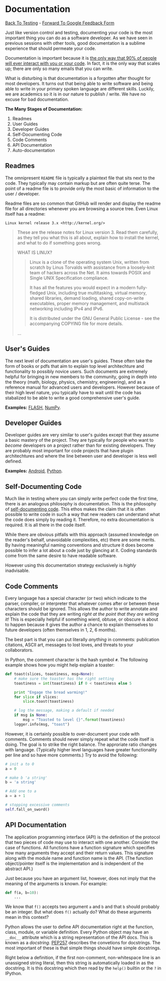 # Documentation

[Back To
Testing](http://github.com/thehackerwithin/UofCSCBC2012/tree/master//) -
[Forward To Google Feedback
Form](https://docs.google.com/spreadsheet/viewform?formkey=dDlSWDEzMUt0Ri1TUDlTM21pUEwwSnc6MA#gid=0)

Just like version control and testing, documenting your code is the most
important thing you can do as a software developer. As we have seen in
previous sessions with other tools, good documentation is a sublime
experience that should permeate your code.

Documentation is important because it is [the only way that 90% of
people will ever interact with you or your
code](http://blip.tv/pycon-us-videos-2009-2010-2011/pycon-2011-writing-great-documentation-4899042).
In fact, it is the only way that scales up; there are only so many
emails that you can write.

What is disturbing is that documentation is a forgotten after thought
for most developers. It turns out that being able to write software and
being able to write in your primary spoken language are different
skills. Luckily, we are academics so it is in our nature to publish /
write. We have no excuse for bad documentation.

**The Many Stages of Documentation:**

1.  Readmes
2.  User Guides
3.  Developer Guides
4.  Self-Documenting Code
5.  Code Comments
6.  API Documentation
7.  Auto-documentation

## Readmes

The omnipresent `README` file is typically a plaintext file that sits
next to the code. They typically may contain markup but are often quite
terse. The point of a readme file is to provide only the most basic of
information to the user / developer.

Readme files are so common that GitHub will render and display the
readme file for all directories whenever you are browsing a source tree.
Even Linux itself has a readme:

    Linux kernel release 3.x <http://kernel.org/>

> These are the release notes for Linux version 3. Read them carefully,
> as they tell you what this is all about, explain how to install the
> kernel, and what to do if something goes wrong.
>
> WHAT IS LINUX?
>
> > Linux is a clone of the operating system Unix, written from scratch
> > by Linus Torvalds with assistance from a loosely-knit team of
> > hackers across the Net. It aims towards POSIX and Single UNIX
> > Specification compliance.
> >
> > It has all the features you would expect in a modern fully-fledged
> > Unix, including true multitasking, virtual memory, shared libraries,
> > demand loading, shared copy-on-write executables, proper memory
> > management, and multistack networking including IPv4 and IPv6.
> >
> > It is distributed under the GNU General Public License - see the
> > accompanying COPYING file for more details.
>
> ...

## User's Guides

The next level of documentation are user's guides. These often take the
form of books or pdfs that aim to explain top level architechture and
functionality to possibly novice users. Such documents are extremely
helpful for bringing in new members to the community, going in depth
into the theory (math, biology, physics, chemistry, engineering), and as
a reference manual for advanced users and developers. However because of
their high level nature, you typically have to wait until the code has
stabalized to be able to write a good comprehensive user's guide.

**Examples:**
[FLASH](http://flash.uchicago.edu/site/flashcode/user_support/flash4b_ug.pdf),
[NumPy](http://www.tramy.us/numpybook.pdf).

## Developer Guides

Developer guides are very similar to user's guides except that they
assume a basic mastery of the project. They are typically for people who
want to *become* developers on a project rather than for existing
developers. They are probably most important for code projects that have
plugin architechtures and where the line between user and developer is
less well defined.

**Examples:** [Android](http://developer.android.com/guide/index.html),
[Python](http://docs.python.org/devguide/).

## Self-Documenting Code

Much like in testing where you can simply write perfect code the first
time, there is an analogous philosophy is documentation. This is the
philosophy of [self-documenting
code](http://c2.com/cgi/wiki?SelfDocumentingCode). This ethos makes the
claim that it is often possible to write code in such a way that new
readers can understand what the code does simply by reading it.
Therefore, no extra documentation is required. It is all there in the
code itself.

While there are obvious pitfalls with this approach (assumed knowledge
on the reader's behalf, unavoidable complexities, etc) there are some
merits. By having meaningful naming conventions and structure it does
become possible to infer a lot about a code just by glancing at it.
Coding standards come from the same desire to have readable software.

However using this documentation strategy exclusively is *highly*
inadvisable.

## Code Comments

Every language has a special character (or two) which indicate to the
parser, compiler, or interpreter that whatever comes after or between
these characters should be ignored. This allows the author to write
annotate and explain the code that they are writing *right at the point
that they are writing it!* This is especially helpful if something
wierd, obtuse, or obscure is about to happen because it gives the author
a chance to explain themselves to future developers (often themselves in
1, 2, 6 months).

The best part is that you can put literally *anything* in comments:
pubilcation citations, ASCII art, messages to lost loves, and threats to
your collaborators.

In Python, the comment character is the hash symbol `#`. The following
example shows how you might help explain a toaster:

```python
def toast(slices, toastiness, msg=None):
    # make sure the toaster has the right setting
    toastiness = int(toastiness) if 0 < toastiness else 5

    print "Engage the bread warming!"
    for slice if slices:
        slice.toast(toastiness)

    # log the message, making a default if needed
    if msg is None:
        msg = "Toasted to level {}".format(toastiness)
    logger.info(msg, "toast")
```

However, it is certainly possible to over-document your code with
comments. Comments should never simply repeat what the code itself is
doing. The goal is to strike the right balance. The approriate ratio
changes with language. (Typically higher level languages have greater
functionality per line and so have more comments.) Try to avoid the
following:

```python
# init a to 0
a = 0

# make b 'a string'
b = 'a string'

# Add one to a
a = a + 1

# stopping excessive comments
self.fall_on_sword()
```

## API Documentation

The application programming interface (API) is the definition of the
protocol that two pieces of code may use to interact with one another.
Consider the case of functions. All functions have a function signature
which specifies how many arguments they accept and their return values.
This signature along with the module name and function name is the API.
(The function object/pointer itself is the implementation and is
independent of the abstract API.)

Just because you have an argument list, however, does not imply that the
meaning of the arguments is known. For example:

```python
def f(a, b=10):
    ...
```

We know that `f()` accepts two argument `a` and `b` and that `b` should
probably be an integer. But what does `f()` actually do? What do these
arguments mean in this context?

Python allows the user to define API documentation right at the
function, class, module, or variable definition. Every Python object may
have an `__doc__` attribute which is a string representation of the API
docs. This is known as a *docstring*.
[PEP257](http://www.python.org/dev/peps/pep-0257/) describes the
convetions for docstrings. The most important of these is that simple
things should have simple docstrings.

Right below a definition, if the first non-comment, non-whitespace line
is an unassigned string literal, then this string is automatically
loaded in as the docstring. It is this docstring which then read by the
`help()` builtin or the `?` in IPython.
